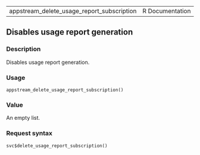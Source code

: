 <table style="width: 100%;">
<tbody>
<tr class="odd">
<td>appstream_delete_usage_report_subscription</td>
<td style="text-align: right;">R Documentation</td>
</tr>
</tbody>
</table>

## Disables usage report generation

### Description

Disables usage report generation.

### Usage

    appstream_delete_usage_report_subscription()

### Value

An empty list.

### Request syntax

    svc$delete_usage_report_subscription()
